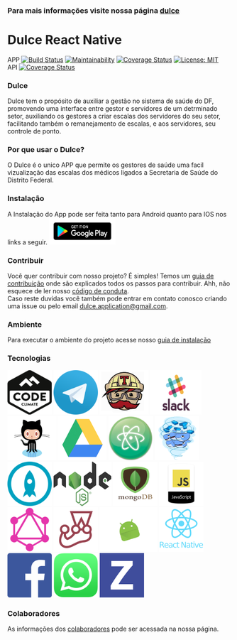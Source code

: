 ### Para mais informações visite nossa página [dulce](https://fga-gpp-mds.github.io/2018.1-Dulce_App/index.html)
# Dulce React Native
APP [![Build Status](https://travis-ci.org/fga-gpp-mds/2018.1-Dulce_App.svg?branch=master)](https://travis-ci.org/fga-gpp-mds/2018.1-Dulce_App) [![Maintainability](https://api.codeclimate.com/v1/badges/2446e950fda3550f98ca/maintainability)](https://codeclimate.com/github/fga-gpp-mds/2018.1-Dulce_App/maintainability) [![Coverage Status](https://coveralls.io/repos/github/fga-gpp-mds/2018.1-Dulce_App/badge.svg?branch=master)](https://coveralls.io/github/fga-gpp-mds/2018.1-Dulce_App?branch=master) [![License: MIT](https://img.shields.io/badge/License-MIT-yellow.svg)](https://opensource.org/licenses/MIT)  
API [![Coverage Status](https://coveralls.io/repos/github/fga-gpp-mds/2018.1-Dulce_API/badge.svg?branch=master)](https://coveralls.io/github/fga-gpp-mds/2018.1-Dulce_API?branch=master)  
### Dulce

Dulce tem o propósito de auxiliar a gestão no sistema de saúde do DF, promovendo uma interface entre gestor e servidores de um detrminado setor, auxiliando os gestores a criar escalas dos servidores do seu setor, facilitando também o remanejamento de escalas, e aos servidores, seu controle de ponto.


### Por que usar o Dulce?

O Dulce é o unico APP que permite os gestores de saúde uma facil vizualização das escalas dos médicos ligados a Secretaria de Saúde do Distrito Federal.

### Instalação
A Instalação do App pode ser feita tanto para Android quanto para IOS nos links a seguir.
<a href="https://play.google.com/store/apps/details?id=com.dulce"><img src="/docs/assets/img/logos/googleplay.png" width="150" height="60" title="Google Play"></a>

### Contribuir
Você quer contribuir com nosso projeto? É simples! Temos um [guia de contribuição](CONTRIBUTING.md) onde são explicados todos os passos para contribuir. Ahh, não esquece de ler nosso [código de conduta](CODE_OF_CONDUCT.md).   
Caso reste duvidas você também pode entrar em contato conosco criando uma issue ou pelo email dulce.application@gmail.com.

### Ambiente

Para executar o ambiente do projeto acesse nosso [guia de instalação](guia_de_instalacao.md)

### Tecnologias

<img src="/docs/assets/img/logos/codeclimate.png" width="100" height="100" title="CodeClimate"> <img src="/docs/assets/img/logos/telegram.png" width="100" height="100" title="Telegram"> <img src="/docs/assets/img/logos/travis.gif" width="110" height="100" title="Travis"> <img src="/docs/assets/img/logos/slack.gif" width="115" height="100" title="Slack"> <img src="/docs/assets/img/logos/GitHub.gif" width="110" height="100" title="GitHub"> <img src="/docs/assets/img/logos/drive.gif" width="110" height="100" title="Drive"> <img src="/docs/assets/img/logos/atom.png" width="100" height="100" title="Atom"> <img src="/docs/assets/img/logos/docker.gif" width="100" height="100" title="Docker"> <img src="/docs/assets/img/logos/protoio.png" width="100" height="100" title="Proto.io"> <img src="/docs/assets/img/logos/node.png" width="130" height="100" title="Node.js"> <img src="/docs/assets/img/logos/mongodb.png" width="100" height="100" title="MongoDB"> <img src="/docs/assets/img/logos/js.png" width="100" height="100" title="JS"> <img src="/docs/assets/img/logos/graphql.png" width="100" height="100" title="GraphQL"> <img src="/docs/assets/img/logos/jest.png" width="100" height="100" title="Jtest"> <img src="/docs/assets/img/logos/android.gif" width="130" height="100" title="Android"> <img src="/docs/assets/img/logos/react-native.png" width="100" height="100" title="React Native"> <img src="/docs/assets/img/logos/facebook.gif" width="100" height="100" title="Facebook"> <img src="/docs/assets/img/logos/whatsapp.png" width="100" height="100" title="Whatsapp"> <img src="/docs/assets/img/logos/zenhub.png" width="100" height="100" title="Whatsapp">


### Colaboradores
 As informações dos [colaboradores](https://fga-gpp-mds.github.io/2018.1-Dulce_App/colaboradores.html) pode ser acessada na nossa página.
